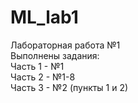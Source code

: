 # ML_lab1
Лабораторная работа №1 <br />
Выполнены задания:  <br />
Часть 1 - №1 <br />
Часть 2 - №1-8 <br />
Часть 3 - №2 (пункты 1 и 2)
